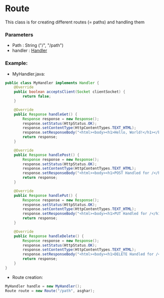 # Route
This class is for creating different routes (= paths) and handling them
### Parameters
* Path : String ("/", "/path")
* handler : [Handler](https://github.com/qu-cipher/QServer/blob/main/src/main/java/qu/cipherr/QServer/Interfaces/Handler.java)
### Example:
* MyHandler.java:
```java
public class MyHandler implements Handler {
    @Override
    public boolean acceptsClient(Socket clientSocket) {
        return false;
    }

    @Override
    public Response handleGet() {
        Response response = new Response();
        response.setStatus(HttpStatus.OK);
        response.setContentType(HttpContentTypes.TEXT_HTML);
        response.setResponseBody("<html><body><h1>Hello, World!</h1></body></html>");
        return response;
    }

    @Override
    public Response handlePost() {
        Response response = new Response();
        response.setStatus(HttpStatus.OK);
        response.setContentType(HttpContentTypes.TEXT_HTML);
        response.setResponseBody("<html><body><h1>POST Handled for /</h1></body></html>");
        return response;
    }

    @Override
    public Response handlePut() {
        Response response = new Response();
        response.setStatus(HttpStatus.OK);
        response.setContentType(HttpContentTypes.TEXT_HTML);
        response.setResponseBody("<html><body><h1>PUT Handled for /</h1></body></html>");
        return response;
    }

    @Override
    public Response handleDelete() {
        Response response = new Response();
        response.setStatus(HttpStatus.OK);
        response.setContentType(HttpContentTypes.TEXT_HTML);
        response.setResponseBody("<html><body><h1>DELETE Handled for /</h1></body></html>");
        return response;
    }
}
```

* Route creation:
```java
MyHandler handle = new MyHandler();
Route route = new Route("/path", asghar);
```
